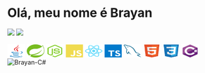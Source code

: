 <h1>Olá, meu nome é Brayan</h1>
<div>
    <img height="160em" src="https://github-readme-stats.vercel.app/api?username=brayan-jordan&show_icons=true&theme=react&include_all_commits=true&count_private=true"/>
    <img margin-left="16px" height="160em" src="https://github-readme-stats.vercel.app/api/top-langs/?username=brayan-jordan&layout=compact&langs_count=7&theme=react"/>
</div>
<div style="display: inline_block"><br>
  <img align="center" alt="Brayan-Java" height="30" width="40" src="https://raw.githubusercontent.com/devicons/devicon/master/icons/java/java-original.svg">
  <img align="center" alt="Brayan-Spring" height="30" width="40" src="https://raw.githubusercontent.com/devicons/devicon/master/icons/spring/spring-original.svg">
  <img align="center" alt="Brayan-NodeJS" height="30" width="40" src="https://raw.githubusercontent.com/devicons/devicon/master/icons/nodejs/nodejs-plain.svg">
  <img align="center" alt="Brayan-JavaScript" height="30" width="40" src="https://raw.githubusercontent.com/devicons/devicon/master/icons/javascript/javascript-plain.svg">
  <img align="center" alt="Brayan-React" height="30" width="40" src="https://raw.githubusercontent.com/devicons/devicon/master/icons/react/react-original.svg">
  <img align="center" alt="Brayan-TypeScript" height="30" width="40" src="https://raw.githubusercontent.com/devicons/devicon/master/icons/typescript/typescript-plain.svg">
  <img align="center" alt="Brayan-Mysql" height="30" width="40" src="https://raw.githubusercontent.com/devicons/devicon/master/icons/mysql/mysql-original.svg">
  <img align="center" alt="Brayan-HTML" height="30" width="40" src="https://raw.githubusercontent.com/devicons/devicon/master/icons/html5/html5-original.svg">
  <img align="center" alt="Brayan-CSS" height="30" width="40" src="https://raw.githubusercontent.com/devicons/devicon/master/icons/css3/css3-original.svg">
  <img align="center" alt="Brayan-C#" height="30" width="40" src="https://raw.githubusercontent.com/devicons/devicon/master/icons/csharp/csharp-original.svg">
  <img align="center" alt="Brayan-C#" height="30" width="40" src="https://raw.githubusercontent.com/devicons/devicon/master/icons/csharp/angularjs-angularjs-original.svg">
</div>
